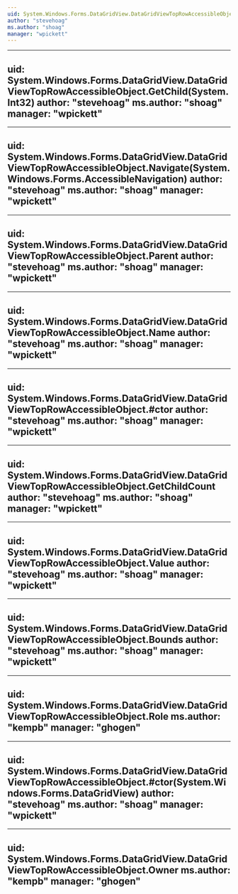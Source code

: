 ```yaml
---
uid: System.Windows.Forms.DataGridView.DataGridViewTopRowAccessibleObject
author: "stevehoag"
ms.author: "shoag"
manager: "wpickett"
---
```


---
uid: System.Windows.Forms.DataGridView.DataGridViewTopRowAccessibleObject.GetChild(System.Int32)
author: "stevehoag"
ms.author: "shoag"
manager: "wpickett"
---

---
uid: System.Windows.Forms.DataGridView.DataGridViewTopRowAccessibleObject.Navigate(System.Windows.Forms.AccessibleNavigation)
author: "stevehoag"
ms.author: "shoag"
manager: "wpickett"
---

---
uid: System.Windows.Forms.DataGridView.DataGridViewTopRowAccessibleObject.Parent
author: "stevehoag"
ms.author: "shoag"
manager: "wpickett"
---

---
uid: System.Windows.Forms.DataGridView.DataGridViewTopRowAccessibleObject.Name
author: "stevehoag"
ms.author: "shoag"
manager: "wpickett"
---

---
uid: System.Windows.Forms.DataGridView.DataGridViewTopRowAccessibleObject.#ctor
author: "stevehoag"
ms.author: "shoag"
manager: "wpickett"
---

---
uid: System.Windows.Forms.DataGridView.DataGridViewTopRowAccessibleObject.GetChildCount
author: "stevehoag"
ms.author: "shoag"
manager: "wpickett"
---

---
uid: System.Windows.Forms.DataGridView.DataGridViewTopRowAccessibleObject.Value
author: "stevehoag"
ms.author: "shoag"
manager: "wpickett"
---

---
uid: System.Windows.Forms.DataGridView.DataGridViewTopRowAccessibleObject.Bounds
author: "stevehoag"
ms.author: "shoag"
manager: "wpickett"
---

---
uid: System.Windows.Forms.DataGridView.DataGridViewTopRowAccessibleObject.Role
ms.author: "kempb"
manager: "ghogen"
---

---
uid: System.Windows.Forms.DataGridView.DataGridViewTopRowAccessibleObject.#ctor(System.Windows.Forms.DataGridView)
author: "stevehoag"
ms.author: "shoag"
manager: "wpickett"
---

---
uid: System.Windows.Forms.DataGridView.DataGridViewTopRowAccessibleObject.Owner
ms.author: "kempb"
manager: "ghogen"
---
